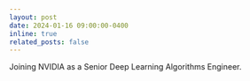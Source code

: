 ```yaml
---
layout: post
date: 2024-01-16 09:00:00-0400
inline: true
related_posts: false
---
```


Joining NVIDIA as a Senior Deep Learning Algorithms Engineer.